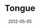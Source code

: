 ---
layout: message
category: message
series: "James: Putting Your Faith to Work"
title: "Tongue"
date: 2012-05-05
message_id: 725
---